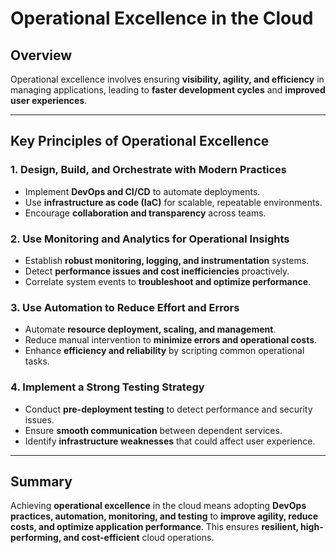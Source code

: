 # Operational Excellence in the Cloud

## Overview
Operational excellence involves ensuring **visibility, agility, and efficiency** in managing applications, leading to **faster development cycles** and **improved user experiences**.

---

## Key Principles of Operational Excellence

### **1. Design, Build, and Orchestrate with Modern Practices**
- Implement **DevOps and CI/CD** to automate deployments.
- Use **infrastructure as code (IaC)** for scalable, repeatable environments.
- Encourage **collaboration and transparency** across teams.

### **2. Use Monitoring and Analytics for Operational Insights**
- Establish **robust monitoring, logging, and instrumentation** systems.
- Detect **performance issues and cost inefficiencies** proactively.
- Correlate system events to **troubleshoot and optimize performance**.

### **3. Use Automation to Reduce Effort and Errors**
- Automate **resource deployment, scaling, and management**.
- Reduce manual intervention to **minimize errors and operational costs**.
- Enhance **efficiency and reliability** by scripting common operational tasks.

### **4. Implement a Strong Testing Strategy**
- Conduct **pre-deployment testing** to detect performance and security issues.
- Ensure **smooth communication** between dependent services.
- Identify **infrastructure weaknesses** that could affect user experience.

---

## Summary
Achieving **operational excellence** in the cloud means adopting **DevOps practices, automation, monitoring, and testing** to **improve agility, reduce costs, and optimize application performance**. This ensures **resilient, high-performing, and cost-efficient** cloud operations.
